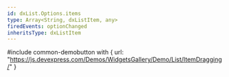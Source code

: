 ```yaml
---
id: dxList.Options.items
type: Array<String, dxListItem, any>
firedEvents: optionChanged
inheritsType: dxListItem
---
```

<!-- %fullDescription% -->

#include common-demobutton with {
    url: "https://js.devexpress.com/Demos/WidgetsGallery/Demo/List/ItemDragging/"
}

<!-- import * from 'api-reference\10 UI Components\CollectionWidget\1 Configuration\items\items.md' -->
